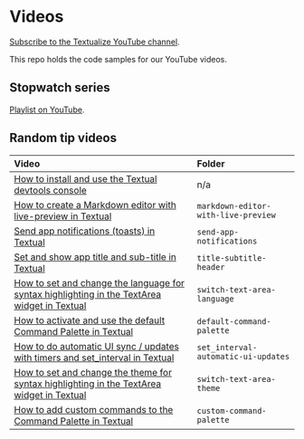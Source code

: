 # Videos

[Subscribe to the Textualize YouTube channel](https://www.youtube.com/channel/UCo4nHAZv_cIlAiCSP2IyiOA).

This repo holds the code samples for our YouTube videos.

## Stopwatch series

[Playlist on YouTube](https://www.youtube.com/playlist?list=PLHhDR_Q5Me1MxO4LmfzMNNQyKfwa275Qe).

## Random tip videos

| Video | Folder |
| :- | :- |
| [How to install and use the Textual devtools console](https://youtu.be/2w1hJPzQCJY) | n/a |
| [How to create a Markdown editor with live-preview in Textual](https://youtu.be/k0Sc-R8oWps) | `markdown-editor-with-live-preview` |
| [Send app notifications (toasts) in Textual](https://youtu.be/rKX8KwT4JXc) | `send-app-notifications` |
| [Set and show app title and sub-title in Textual](https://youtu.be/ApNAaCUV92s) | `title-subtitle-header` |
| [How to set and change the language for syntax highlighting in the TextArea widget in Textual](https://youtu.be/HniqTI3oCYI) | `switch-text-area-language` |
| [How to activate and use the default Command Palette in Textual](https://youtu.be/7mQvBgUmMgM) | `default-command-palette` |
| [How to do automatic UI sync / updates with timers and set_interval in Textual](https://youtu.be/ewqr50D5F68) | `set_interval-automatic-ui-updates` |
| [How to set and change the theme for syntax highlighting in the TextArea widget in Textual](https://youtu.be/DE6RjlReDTg) | `switch-text-area-theme` |
| [How to add custom commands to the Command Palette in Textual](https://youtu.be/Sh2uz-TmsiQ) | `custom-command-palette` |
